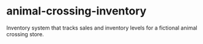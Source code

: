 # animal-crossing-inventory
Inventory system that tracks sales and inventory levels for a fictional animal crossing store.
